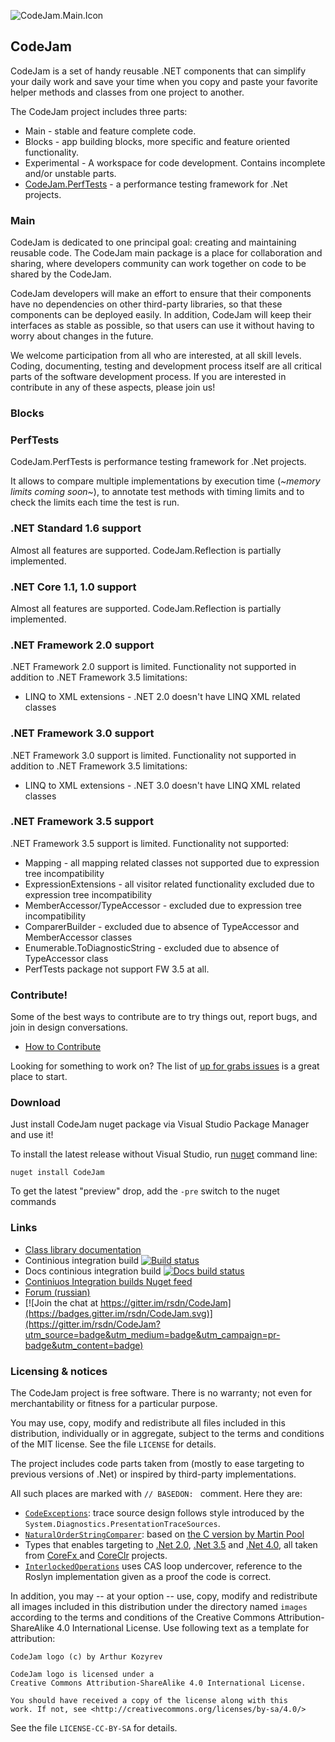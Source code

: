 ﻿![CodeJam.Main.Icon](/images/nuget/CodeJam.Main.Icon.png)

##  CodeJam

CodeJam is a set of handy reusable .NET components that can simplify your daily work and
save your time when you copy and paste your favorite helper methods and classes from one project to another.

The CodeJam project includes three parts:

* Main - stable and feature complete code.
* Blocks - app building blocks, more specific and feature oriented functionality.
* Experimental - A workspace for code development. Contains incomplete and/or unstable parts.
* [CodeJam.PerfTests](https://github.com/rsdn/CodeJam/tree/master/PerfTests) - a performance testing framework for .Net projects.

### Main
CodeJam is dedicated to one principal goal: creating and maintaining reusable code. The CodeJam main package is a place for
collaboration and sharing, where developers community can work together on code to be shared by the CodeJam.

CodeJam developers will make an effort to ensure that their components have no dependencies on other third-party
libraries, so that these components can be deployed easily. In addition, CodeJam will keep their interfaces as stable as
possible, so that users can use it without having to worry about changes in the future.

We welcome participation from all who are interested, at all skill levels. Coding, documenting, testing and
development process itself are all critical parts of the software development process. If you are interested in
contribute in any of these aspects, please join us!

### Blocks

### PerfTests
CodeJam.PerfTests is performance testing framework for .Net projects.

It allows to compare multiple implementations by execution time (*~memory limits coming soon~*), to annotate test methods
with timing limits and to check the limits each time the test is run.

### .NET Standard 1.6  support
Almost all features are supported.
CodeJam.Reflection is partially implemented.

### .NET Core 1.1, 1.0 support
Almost all features are supported.
CodeJam.Reflection is partially implemented.

### .NET Framework 2.0 support
.NET Framework 2.0 support is limited. Functionality not supported in addition to .NET Framework 3.5 limitations:

* LINQ to XML extensions - .NET 2.0 doesn't have LINQ XML related classes

### .NET Framework 3.0 support
.NET Framework 3.0 support is limited. Functionality not supported in addition to .NET Framework 3.5 limitations:

* LINQ to XML extensions - .NET 3.0 doesn't have LINQ XML related classes

### .NET Framework 3.5 support
.NET Framework 3.5 support is limited. Functionality not supported:

* Mapping - all mapping related classes not supported due to expression tree incompatibility
* ExpressionExtensions - all visitor related functionality excluded due to expression tree incompatibility
* MemberAccessor/TypeAccessor - excluded due to expression tree incompatibility
* ComparerBuilder - excluded due to absence of TypeAccessor and MemberAccessor classes
* Enumerable.ToDiagnosticString - excluded due to absence of TypeAccessor class
* PerfTests package not support FW 3.5 at all.

### Contribute!
Some of the best ways to contribute are to try things out, report bugs, and join in design conversations.

* [How to Contribute](https://github.com/rsdn/CodeJam/blob/master/CONTRIBUTING.md)

Looking for something to work on? The list of
[up for grabs issues](https://github.com/rsdn/CodeJam/issues?q=is%3Aopen+is%3Aissue) is a great place to start.

### Download
Just install CodeJam nuget package via Visual Studio Package Manager and use it!

To install the latest release without Visual Studio, run [nuget](https://dist.nuget.org/index.html)
command line:


```
nuget install CodeJam
```

To get the latest "preview" drop, add the `-pre` switch to the nuget commands

### Links
- [Class library documentation](https://github.com/rsdn/CodeJam/wiki/DocHome)
- Continious integration build [![Build status](https://ci.appveyor.com/api/projects/status/oxdyxkgwotiv64r1/branch/master?svg=true)](https://ci.appveyor.com/project/andrewvk/codejam/branch/master)
- Docs continious integration build [![Docs build status](https://ci.appveyor.com/api/projects/status/bucrjn2eceptbqwl?svg=true)](https://ci.appveyor.com/project/andrewvk/codejam-jlvna/branch/master)
- [Continiuos Integration builds Nuget feed](https://ci.appveyor.com/nuget/codejam)
- [Forum (russian)](https://rsdn.org/forum/prj.codejam/)
- [![Join the chat at https://gitter.im/rsdn/CodeJam](https://badges.gitter.im/rsdn/CodeJam.svg)](https://gitter.im/rsdn/CodeJam?utm_source=badge&utm_medium=badge&utm_campaign=pr-badge&utm_content=badge)

### Licensing & notices

The CodeJam project is free software.
There is no warranty; not even for merchantability or fitness for a particular purpose.

You may use, copy, modify and redistribute all files included in this
distribution, individually or in aggregate, subject to the terms and conditions
of the MIT license.  See the file `LICENSE` for details.


The project includes code parts taken from (mostly to ease targeting to previous versions of .Net)
or inspired by third-party implementations.

All such places are marked with `// BASEDON: ` comment. Here they are:

- [`CodeExceptions`](https://github.com/rsdn/CodeJam/tree/master/CodeJam.Main/Assertions/CodeExceptions.cs#L55): trace source design follows style introduced by the `System.Diagnostics.PresentationTraceSources`.
- [`NaturalOrderStringComparer`](https://github.com/rsdn/CodeJam/tree/master/CodeJam.Main/Strings/NaturalOrderStringComparer.cs): based on [the C version by Martin Pool](http://sourcefrog.net/projects/natsort/)
- Types that enables targeting to [.Net 2.0](https://github.com/rsdn/CodeJam/tree/master/CodeJam.Main/Targeting/NET20), [.Net 3.5](https://github.com/rsdn/CodeJam/tree/master/CodeJam.Main/Targeting/NET35) and [.Net 4.0](https://github.com/rsdn/CodeJam/tree/master/CodeJam.Main/Targeting/NET40), all taken from [CoreFx ](https://github.com/dotnet/corefx)and [CoreClr](https://github.com/dotnet/coreclr/) projects.
- [`InterlockedOperations`](https://github.com/rsdn/CodeJam/blob/master/CodeJam.Main/Threading/InterlockedOperations.tt) uses CAS loop undercover, reference to the Roslyn implementation given as a proof the code is correct.


In addition, you may -- at your option -- use, copy, modify and redistribute
all images included in this distribution under the directory named `images`
according to the terms and conditions of the Creative Commons Attribution-ShareAlike 4.0 International License.
Use following text as a template for attribution:

```
CodeJam logo (c) by Arthur Kozyrev

CodeJam logo is licensed under a
Creative Commons Attribution-ShareAlike 4.0 International License.

You should have received a copy of the license along with this
work. If not, see <http://creativecommons.org/licenses/by-sa/4.0/>
```

See the file `LICENSE-CC-BY-SA` for details.

